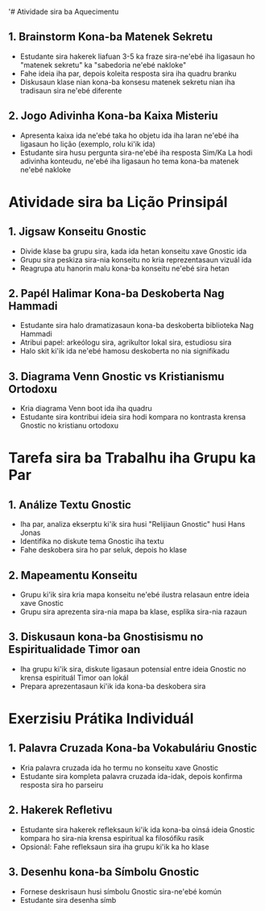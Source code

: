'# Atividade sira ba Aquecimentu

## 1. Brainstorm Kona-ba Matenek Sekretu
- Estudante sira hakerek liafuan 3-5 ka fraze sira-ne'ebé iha ligasaun ho "matenek sekretu" ka "sabedoria ne'ebé nakloke"
- Fahe ideia iha par, depois koleita resposta sira iha quadru branku
- Diskusaun klase nian kona-ba konsesu matenek sekretu nian iha tradisaun sira ne'ebé diferente

## 2. Jogo Adivinha Kona-ba Kaixa Misteriu
- Apresenta kaixa ida ne'ebé taka ho objetu ida iha laran ne'ebé iha ligasaun ho lição (exemplo, rolu ki'ik ida)
- Estudante sira husu pergunta sira-ne'ebé iha resposta Sim/Ka La hodi adivinha konteudu, ne'ebé iha ligasaun ho tema kona-ba matenek ne'ebé nakloke

# Atividade sira ba Lição Prinsipál

## 1. Jigsaw Konseitu Gnostic
- Divide klase ba grupu sira, kada ida hetan konseitu xave Gnostic ida
- Grupu sira peskiza sira-nia konseitu no kria reprezentasaun vizuál ida
- Reagrupa atu hanorin malu kona-ba konseitu ne'ebé sira hetan

## 2. Papél Halimar Kona-ba Deskoberta Nag Hammadi
- Estudante sira halo dramatizasaun kona-ba deskoberta biblioteka Nag Hammadi
- Atribui papel: arkeólogu sira, agrikultor lokal sira, estudiosu sira
- Halo skit ki'ik ida ne'ebé hamosu deskoberta no nia signifikadu

## 3. Diagrama Venn Gnostic vs Kristianismu Ortodoxu
- Kria diagrama Venn boot ida iha quadru
- Estudante sira kontribui ideia sira hodi kompara no kontrasta krensa Gnostic no kristianu ortodoxu

# Tarefa sira ba Trabalhu iha Grupu ka Par

## 1. Análize Textu Gnostic
- Iha par, analiza ekserptu ki'ik sira husi "Relijiaun Gnostic" husi Hans Jonas
- Identifika no diskute tema Gnostic iha textu
- Fahe deskobera sira ho par seluk, depois ho klase

## 2. Mapeamentu Konseitu
- Grupu ki'ik sira kria mapa konseitu ne'ebé ilustra relasaun entre ideia xave Gnostic
- Grupu sira aprezenta sira-nia mapa ba klase, esplika sira-nia razaun

## 3. Diskusaun kona-ba Gnostisismu no Espiritualidade Timor oan
- Iha grupu ki'ik sira, diskute ligasaun potensial entre ideia Gnostic no krensa espirituál Timor oan lokál
- Prepara aprezentasaun ki'ik ida kona-ba deskobera sira

# Exerzisiu Prátika Individuál

## 1. Palavra Cruzada Kona-ba Vokabuláriu Gnostic
- Kria palavra cruzada ida ho termu no konseitu xave Gnostic
- Estudante sira kompleta palavra cruzada ida-idak, depois konfirma resposta sira ho parseiru

## 2. Hakerek Refletivu
- Estudante sira hakerek refleksaun ki'ik ida kona-ba oinsá ideia Gnostic kompara ho sira-nia krensa espiritual ka filosófiku rasik
- Opsionál: Fahe refleksaun sira iha grupu ki'ik ka ho klase

## 3. Desenhu kona-ba Símbolu Gnostic
- Fornese deskrisaun husi símbolu Gnostic sira-ne'ebé komún
- Estudante sira desenha símb